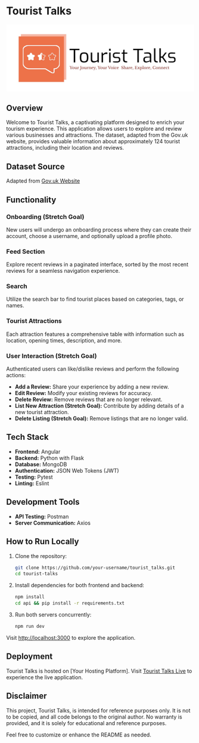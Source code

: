 # Tourist Talks

![Tourist Talks Logo](/src/assets/logo.png)

## Overview

Welcome to Tourist Talks, a captivating platform designed to enrich your tourism experience. This application allows users to explore and review various businesses and attractions. The dataset, adapted from the Gov.uk website, provides valuable information about approximately 124 tourist attractions, including their location and reviews.

## Dataset Source

Adapted from [Gov.uk Website](https://www.data.gov.uk/dataset/b8051901-5978-43bd-bee4-c0a473794ee5/sites-and-attractions)

## Functionality

### Onboarding (Stretch Goal)

New users will undergo an onboarding process where they can create their account, choose a username, and optionally upload a profile photo.

### Feed Section

Explore recent reviews in a paginated interface, sorted by the most recent reviews for a seamless navigation experience.

### Search

Utilize the search bar to find tourist places based on categories, tags, or names.

### Tourist Attractions

Each attraction features a comprehensive table with information such as location, opening times, description, and more.

### User Interaction (Stretch Goal)

Authenticated users can like/dislike reviews and perform the following actions:

- **Add a Review:** Share your experience by adding a new review.
- **Edit Review:** Modify your existing reviews for accuracy.
- **Delete Review:** Remove reviews that are no longer relevant.
- **List New Attraction (Stretch Goal):** Contribute by adding details of a new tourist attraction.
- **Delete Listing (Stretch Goal):** Remove listings that are no longer valid.

## Tech Stack

- **Frontend:** Angular
- **Backend:** Python with Flask
- **Database:** MongoDB
- **Authentication:** JSON Web Tokens (JWT)
- **Testing:** Pytest
- **Linting:** Eslint

## Development Tools

- **API Testing:** Postman
- **Server Communication:** Axios

## How to Run Locally

1. Clone the repository:

    ```bash
    git clone https://github.com/your-username/tourist_talks.git
    cd tourist-talks
    ```

2. Install dependencies for both frontend and backend:

    ```bash
    npm install
    cd api && pip install -r requirements.txt
    ```

3. Run both servers concurrently:

    ```bash
    npm run dev
    ```

Visit [http://localhost:3000](http://localhost:3000) to explore the application.

## Deployment

Tourist Talks is hosted on [Your Hosting Platform]. Visit [Tourist Talks Live](https://tourist-talks.live) to experience the live application.

## Disclaimer

This project, Tourist Talks, is intended for reference purposes only. It is not to be copied, and all code belongs to the original author. No warranty is provided, and it is solely for educational and reference purposes.

Feel free to customize or enhance the README as needed.
